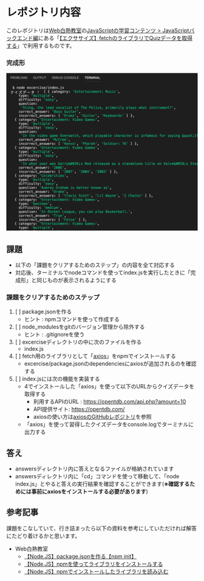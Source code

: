 # レポジトリ内容

このレポジトリは[Web白熱教室](https://tsuyopon.xyz/)の[JavaScriptの学習コンテンツ > JavaScriptバックエンド編](https://tsuyopon.xyz/learning-contents/web-dev/javascript/backend/)にある「[【エクササイズ】fetchのライブラリでQuizデータを取得する](https://tsuyopon.xyz/learning-contents/web-dev/javascript/backend/js-excercise-for-backend-2/)」で利用するものです。


### 完成形

![完成形](./images/assignment.png)

## 課題

- 以下の「課題をクリアするためのステップ」の内容を全て対応する
- 対応後、ターミナルでnodeコマンドを使ってindex.jsを実行したときに「完成形」と同じものが表示されるようにする

### 課題をクリアするためのステップ

1. [ ] package.jsonを作る
    - ヒント : npmコマンドを使って作成する
2. [ ] node_modulesをgitのバージョン管理から除外する
    - ヒント : .gitignoreを使う
3. [ ] excerciseディレクトリの中に次のファイルを作る
    - index.js
4. [ ] fetch用のライブラリとして「[axios](https://github.com/axios/axios)」をnpmでインストールする
    - excercise/package.jsonのdependenciesにaxiosが追加されるのを確認する
5. [ ] index.jsには次の機能を実装する
    - 4でインストールした「axios」を使って以下のURLからクイズデータを取得する
        - 利用するAPIのURL :  https://opentdb.com/api.php?amount=10
        - API提供サイト: https://opentdb.com/
        - axiosの使い方は[axiosのGitHubレポジトリ](https://github.com/axios/axios#example)を参照
    - 「axios」を使って習得したクイズデータをconsole.logでターミナルに出力する


## 答え

- answersディレクトリ内に答えとなるファイルが格納されています
- answersディレクトリ内に「cd」コマンドを使って移動して、「node index.js」とやると答えの実行結果を確認することができます(**※確認するためには事前にaxiosをインストールする必要があります**)

## 参考記事

課題をこなしていて、行き詰まったら以下の資料を参考にしていただければ解答にたどり着けるかと思います。


- Web白熱教室
  - [【Node.JS】package.jsonを作る【npm init】](https://tsuyopon.xyz/learning-contents/web-dev/javascript/backend/how-to-create-a-package-json/)
  - [【Node.JS】npmを使ってライブラリをインストールする](https://tsuyopon.xyz/learning-contents/web-dev/javascript/backend/how-to-install-libraries-with-npm/)
  - [【Node.JS】npmでインストールしたライブラリを読み込む](https://tsuyopon.xyz/learning-contents/web-dev/javascript/backend/how-to-load-libraries-in-nodejs/)